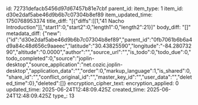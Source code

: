 id: 72731defacb5456d97d67457b81e7cbf
parent_id: 
item_type: 1
item_id: d30e2daf5abe46d9b6b7c07304b8ef89
item_updated_time: 1750768953374
title_diff: "[{\"diffs\":[[1,\"41 Nacho Introduction\"]],\"start1\":0,\"start2\":0,\"length1\":0,\"length2\":21}]"
body_diff: "[]"
metadata_diff: {"new":{"id":"d30e2daf5abe46d9b6b7c07304b8ef89","parent_id":"0fb7061b6b6a4d9a84c48d656c9aaeec","latitude":"30.43825590","longitude":"-84.28073290","altitude":"0.0000","author":"","source_url":"","is_todo":0,"todo_due":0,"todo_completed":0,"source":"joplin-desktop","source_application":"net.cozic.joplin-desktop","application_data":"","order":0,"markup_language":1,"is_shared":0,"share_id":"","conflict_original_id":"","master_key_id":"","user_data":"","deleted_time":0},"deleted":[]}
encryption_cipher_text: 
encryption_applied: 0
updated_time: 2025-06-24T12:48:09.425Z
created_time: 2025-06-24T12:48:09.425Z
type_: 13